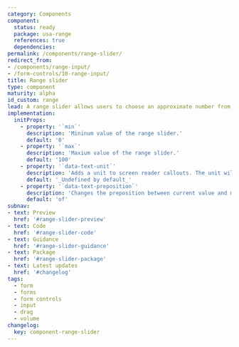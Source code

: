 ```yaml
---
category: Components
component:
  status: ready
  package: usa-range
  references: true
  dependencies:
permalink: /components/range-slider/
redirect_from:
- /components/range-input/
- /form-controls/10-range-input/
title: Range slider
type: component
maturity: alpha
id_custom: range
lead: A range slider allows users to choose an approximate number from a range.
implementation:
  initProps:
    - property: '`min`'
      description: 'Mininum value of the range slider.'
      default: '0'
    - property: '`max`'
      description: 'Maxium value of the range slider.'
      default: '100'
    - property: '`data-text-unit`'
      description: 'Adds a unit to screen reader callouts. The unit will be read after the current value. For example, adding a value of "stars" enables a readout like "3.5 stars of 5."'
      default: '_Undefined by default_'
    - property: '`data-text-preposition`'
      description: 'Changes the preposition between current value and max value in screen reader readouts. For example, adding a value with the Spanish translation "de" enables a readout "like 20 de 100". When adding a range slider to a non-English page, be sure to update the preposition as necessary.'
      default: 'of'
subnav:
- text: Preview
  href: '#range-slider-preview'
- text: Code
  href: '#range-slider-code'
- text: Guidance
  href: '#range-slider-guidance'
- text: Package
  href: '#range-slider-package'
- text: Latest updates
  href: '#changelog'
tags:
  - form
  - forms
  - form controls
  - input
  - drag
  - volume
changelog:
  key: component-range-slider
---
```

